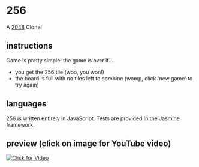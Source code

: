 # 256

A [2048](https://gabrielecirulli.github.io/2048/) Clone!

## instructions
Game is pretty simple: the game is over if...
* you get the 256 tile (woo, you won!)
* the board is full with no tiles left to combine (womp, click 'new game' to try again)

## languages
256 is written entirely in JavaScript. Tests are provided in the Jasmine framework.

## preview (click on image for YouTube video)

[![Click for Video](http://i58.photobucket.com/albums/g270/allyshaye/EL2MIxb%20-%20Imgur_zpsljmlqorl.gif)](https://youtu.be/KNSoBQat1O0 "Click for Video!")

